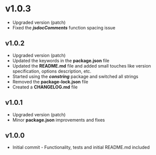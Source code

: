 v1.0.3
===============

* Upgraded version (patch)
* Fixed the ___jsdocComments___ function spacing issue

v1.0.2
---------------

* Upgraded version (patch)
* Updated the keywords in the **package.json** file
* Updated the **README.md** file and added small touches like version specification, options description, etc.
* Started using the ___constring___ package and switched all strings
* Removed the **package-lock.json** file
* Created a **CHANGELOG.md** file

v1.0.1
---------------

* Upgraded version (patch)
* Minor **package.json** improvements and fixes

v1.0.0
---------------

* Initial commit - Functionality, tests and initial README.md included